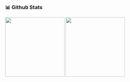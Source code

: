 ### 📊 Github Stats
<div align=center>
   <a href="https://github.com/anuraghazra/github-readme-stats" title="Go to Source">
     <img align="left" height="190px" src="https://github-readme-stats-three-sable-99.vercel.app/api?username=bollus&show_icons=true&theme=vue" />
  </a>
  <a href="https://github.com/anuraghazra/github-readme-stats">
    <img align="left" height="190px" src="https://github-readme-stats-three-sable-99.vercel.app/api/top-langs/?username=bollus&langs_count=8&layout=compact&theme=vue&count_private=true" />
  </a>
</div>
